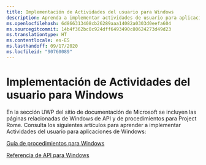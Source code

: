 ```yaml
---
title: Implementación de Actividades del usuario para Windows
description: Aprenda a implementar actividades de usuario para aplicaciones de Windows.
ms.openlocfilehash: 6d866313408cb26289aaa14082a0303d0eefa604
ms.sourcegitcommit: 14b4f362bc0c924dff6493490c80624273d49d23
ms.translationtype: HT
ms.contentlocale: es-ES
ms.lasthandoff: 09/17/2020
ms.locfileid: "90760089"
---
```

# <a name="implementing-user-activities-for-windows"></a>Implementación de Actividades del usuario para Windows

En la sección UWP del sitio de documentación de Microsoft se incluyen las páginas relacionadas de Windows de API y de procedimientos para Project Rome. Consulta los siguientes artículos para aprender a implementar Actividades del usuario para aplicaciones de Windows:

[Guía de procedimientos para Windows](https://docs.microsoft.com/windows/uwp/launch-resume/useractivities)

[Referencia de API para Windows](https://docs.microsoft.com/uwp/api/windows.applicationmodel.useractivities)